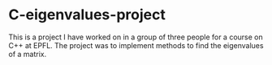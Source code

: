 # C-eigenvalues-project
This is a project I have worked on in a group of three people for a course on C++ at EPFL. The project was to implement methods to find the eigenvalues of a matrix. 

